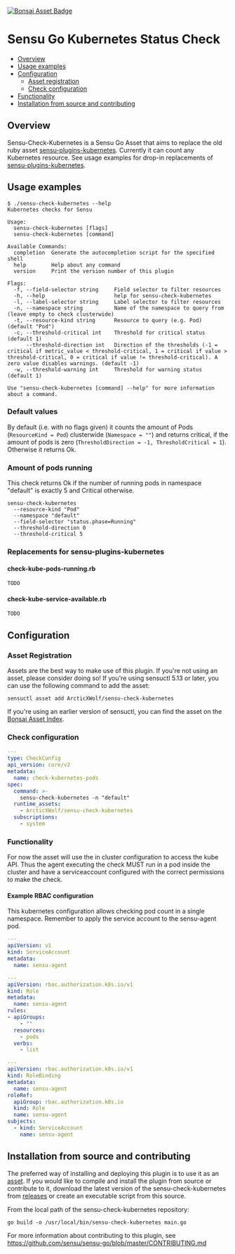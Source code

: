 
[![Bonsai Asset Badge](https://img.shields.io/badge/Bonsai-Download%20Me-brightgreen.svg?colorB=89C967&logo=sensu)](https://bonsai.sensu.io/assets/ArcticXWolf/sensu-check-kubernetes)

# Sensu Go Kubernetes Status Check

- [Overview](#overview)
- [Usage examples](#usage-examples)
- [Configuration](#configuration)
  - [Asset registration](#asset-registration)
  - [Check configuration](#resource-configuration)
- [Functionality](#functionality)
- [Installation from source and contributing](#installation-from-source-and-contributing)

## Overview

Sensu-Check-Kubernetes is a Sensu Go Asset that aims to replace the old ruby asset [sensu-plugins-kubernetes](https://bonsai.sensu.io/assets/sensu-plugins/sensu-plugins-kubernetes). Currently it can count any Kubernetes resource. See usage examples for drop-in replacements of [sensu-plugins-kubernetes](https://bonsai.sensu.io/assets/sensu-plugins/sensu-plugins-kubernetes).

## Usage examples

```
$ ./sensu-check-kubernetes --help
Kubernetes checks for Sensu

Usage:
  sensu-check-kubernetes [flags]
  sensu-check-kubernetes [command]

Available Commands:
  completion  Generate the autocompletion script for the specified shell
  help        Help about any command
  version     Print the version number of this plugin

Flags:
  -f, --field-selector string     Field selector to filter resources
  -h, --help                      help for sensu-check-kubernetes
  -l, --label-selector string     Label selector to filter resources
  -n, --namespace string          Name of the namespace to query from (leave empty to check clusterwide)
  -t, --resource-kind string      Resource to query (e.g. Pod) (default "Pod")
  -c, --threshold-critical int    Threshold for critical status (default 1)
      --threshold-direction int   Direction of the thresholds (-1 = critical if metric_value < threshold-critical, 1 = critical if value > threshold-critical, 0 = critical if value != threshold-critical). A zero value disables warnings. (default -1)
  -w, --threshold-warning int     Threshold for warning status (default 1)

Use "sensu-check-kubernetes [command] --help" for more information about a command.
```

### Default values

By default (i.e. with no flags given) it counts the amount of Pods
(`ResourceKind = Pod`) clusterwide (`Namespace = ""`) and returns critical, if
the amount of pods is zero (`ThresholdDirection = -1, ThresholdCritical = 1`).
Otherwise it returns Ok.

### Amount of pods running

This check returns Ok if the number of running pods in namespace "default" is exactly 5 and Critical otherwise.

```
sensu-check-kubernetes 
  --resource-kind "Pod"
  --namespace "default"
  --field-selector "status.phase=Running"
  --threshold-direction 0
  --threshold-critical 5
```

### Replacements for sensu-plugins-kubernetes


#### check-kube-pods-running.rb

```
TODO
```

#### check-kube-service-available.rb

```
TODO
```

## Configuration

### Asset Registration

Assets are the best way to make use of this plugin. If you're not using an asset, please consider doing so! If you're using sensuctl 5.13 or later, you can use the following command to add the asset: 

`sensuctl asset add ArcticXWolf/sensu-check-kubernetes`

If you're using an earlier version of sensuctl, you can find the asset on the [Bonsai Asset Index](https://bonsai.sensu.io/assets/ArcticXWolf/sensu-check-kubernetes).

### Check configuration

```yml
---
type: CheckConfig
api_version: core/v2
metadata:
  name: check-kubernetes-pods
spec:
  command: >-
    sensu-check-kubernetes -n "default"
  runtime_assets:
    - ArcticXWolf/sensu-check-kubernetes
  subscriptions:
    - system
```

### Functionality

For now the asset will use the in cluster configuration to access the kube API.
Thus the agent executing the check MUST run in a pod inside the cluster and
have a serviceaccount configured with the correct permissions to make the check.

#### Example RBAC configuration

This kubernetes configuration allows checking pod count in a single namespace.
Remember to apply the service account to the sensu-agent pod.

```yml
---
apiVersion: v1
kind: ServiceAccount
metadata:
  name: sensu-agent

---
apiVersion: rbac.authorization.k8s.io/v1
kind: Role
metadata:
  name: sensu-agent
rules:
- apiGroups:
    - ""
  resources:
    - pods
  verbs:
    - list

---
apiVersion: rbac.authorization.k8s.io/v1
kind: RoleBinding
metadata:
  name: sensu-agent
roleRef:
  apiGroup: rbac.authorization.k8s.io
  kind: Role
  name: sensu-agent
subjects:
  - kind: ServiceAccount
    name: sensu-agent
```

## Installation from source and contributing

The preferred way of installing and deploying this plugin is to use it as an [asset][2]. If you would like to compile and install the plugin from source or contribute to it, download the latest version of the sensu-check-kubernetes from [releases][1]
or create an executable script from this source.

From the local path of the sensu-check-kubernetes repository:

```
go build -o /usr/local/bin/sensu-check-kubernetes main.go
```

For more information about contributing to this plugin, see https://github.com/sensu/sensu-go/blob/master/CONTRIBUTING.md

[1]: https://github.com/ArcticXWolf/sensu-check-kubernetes/releases
[2]: #asset-registration
